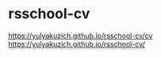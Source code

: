 # rsschool-cv
https://yulyakuzich.github.io/rsschool-cv/cv
https://yulyakuzich.github.io/rsschool-cv/